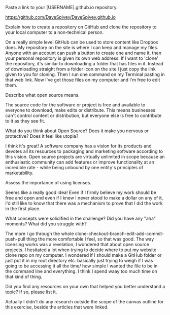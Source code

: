 Paste a link to your [USERNAME].github.io repository.

https://github.com/DaveSpivey/DaveSpivey.github.io

Explain how to create a repository on GitHub and clone the repository to your local computer to a non-technical person.

On a really simple level GitHub can be used to store content like Dropbox does. My repository on the site is where I can keep and manage my files. Anyone with an account can push a button to create one and name it, then your personal repository is given its own web address. If I want to 'clone' the repository, it's similar to downloading a folder that has files in it. Instead of downloading straight from a folder icon on the site I just copy the link given to you for cloning. Then I run one command on my Terminal pasting in that web link. Now I've got those files on my computer and I'm free to edit them.

Describe what open source means.

The source code for the software or project is free and available to everyone to download, make edits or distribute. This means businesses can't control content or distribution, but everyone else is free to contribute to it as they see fit.

What do you think about Open Source? Does it make you nervous or protective? Does it feel like utopia?

I think it's great! A software company has a vision for its products and devotes all its resources to packaging and marketing software according to this vision. Open source projects are virtually unlimited in scope because an enthusiastic community can add features or improve functionality at an incredible rate - while being unbound by one entity's principles of marketability.

Assess the importance of using licenses.

Seems like a really good idea! Even if I firmly believe my work should be free and open and even if I knew I never stood to make a dollar on any of it, I'd still like to know that there was a mechanism to prove that I did the work in the first place.

What concepts were solidified in the challenge? Did you have any "aha" moments? What did you struggle with?

The more I go through the whole clone-checkout-branch-edit-add-commit-push-pull thing the more comfortable I feel, so that was good. The way licensing works was a revelation, I wondered that about open source projects. I hesitated a lot when trying to decide where to put my website clone repo on my computer. I wondered if I should make a GitHub folder or just put it in my root directory etc. basically just trying to weigh if I was going to be accessing it all the time/ how simple I wanted the file to be in the command line and everything. I think I spend waay too much time on that kind of thing.

Did you find any resources on your own that helped you better understand a topic? If so, please list it.

Actually I didn't do any research outside the scope of the canvas outline for this exercise, beside the articles that were linked.